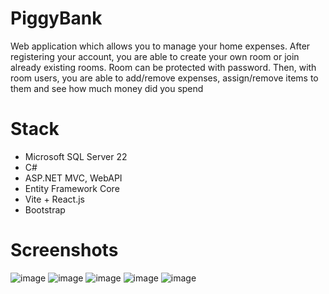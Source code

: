 # PiggyBank
Web application which allows you to manage your home expenses. After registering your account, you are able to create your own room or join already existing rooms. Room can be protected with password. Then, with room users, you are able to add/remove expenses, assign/remove items to them and see how much money did you spend

# Stack
- Microsoft SQL Server 22
- C#
- ASP.NET MVC, WebAPI
- Entity Framework Core
- Vite + React.js
- Bootstrap

# Screenshots
![image](https://github.com/user-attachments/assets/633d589a-7602-4130-9a78-001eea4a47f4)
![image](https://github.com/user-attachments/assets/1a2cb022-3a47-4331-822d-45a13039154c)
![image](https://github.com/user-attachments/assets/a3ce9b22-3715-434d-a15a-9412caaa8fd5)
![image](https://github.com/user-attachments/assets/51be7809-52c3-44a9-8136-17deeb0c9359)
![image](https://github.com/user-attachments/assets/ddddcd91-ceb0-4d6d-8d67-90ea4a4d4d31)
